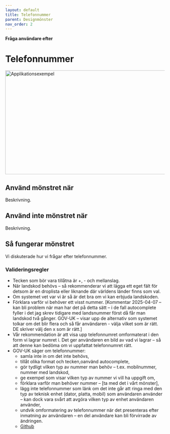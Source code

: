 ```yaml
---
layout: default
title: Telefonnummer
parent: Designmönster
nav_order: 2
---
```


**Fråga användare efter**

# Telefonnummer


<img width="808" height="327" alt="Applikationsexempel" src="https://github.com/user-attachments/assets/05419269-d9ad-4a5b-87e9-0b4ff94c1a32" />

## Använd mönstret när

Beskrivning.

## Använd inte mönstret när

Beskrivning.

## Så fungerar mönstret

Vi diskuterade hur vi frågar efter telefonnummer.

### Valideringsregler

- Tecken som bör vara tillåtna är +, - och mellanslag.
- När landskod behövs – så rekommenderar vi att lägga ett eget fält för detsom är en droplista eller liknande där världens länder finns som val.
- Om systemet vet var vi är så är det bra om vi kan erbjuda landskoden.
- Förklara varför vi behöver ett visst nummer. [Kommentar 2025-04-07 – kan bli problem när man har det på detta sätt – i de fall autocomplete fyller i det jag skrev tidigare med landsnummer först då får man landskod två gånger. GOV-UK – visar upp de alternativ som systemet tolkar om det blir flera och så får användaren - välja vilket som är rätt. DE skriver välj den x som är rätt.]
- Vår rekommendation är att visa upp telefonnumret omformaterat i den form vi lagrar numret i. Det ger användaren en bild av vad vi lagrar – så att denne kan bedöma om vi uppfattat telefonnumret rätt.
- GOV-UK säger om telefonnummer:
  - samla inte in om det inte behövs,
  - tillåt olika format och tecken,oanvänd autocomplete,
  - gör tydligt vilken typ av nummer man behöv – t.ex. mobilnummer, nummer med landskod,
  - ge exempel som visar vilken typ av nummer vi vill ha uppgift om,
  - förklara varför man behöver nummer – [ta med det i vårt mönster],
  - lägg inte telefonnummer som länk om det inte går att ringa med den typ av teknisk enhet (dator, platta, mobil) som användaren använder – kan dock vara svårt att avgöra vilken typ av enhet användaren använder,
  - undvik omformatering av telefonnummer när det presenteras efter inmatning av användaren – en del användare kan bli förvirrade av ändringen.
  - [Github](https://github.com/alphagov/govuk-design-system-backlog/issues/101)
